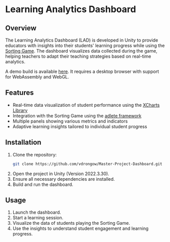 # Learning Analytics Dashboard

## Overview
The Learning Analytics Dashboard (LAD) is developed in Unity to provide educators with insights into their students' learning progress while using the [Sorting Game](https://github.com/vdrongow/Master-Project-Game). The dashboard visualizes data collected during the game, helping teachers to adapt their teaching strategies based on real-time analytics.

A demo build is available [here](https://vdrongow.github.io/LA-Dashboard/). 
It requires a desktop browser with support for WebAssembly and WebGL.

## Features
- Real-time data visualization of student performance using the [XCharts Library](https://github.com/XCharts-Team/XCharts)
- Integration with the Sorting Game using the [adlete framework](https://gitlab.com/adaptive-learning-engine)
- Multiple panels showing various metrics and indicators
- Adaptive learning insights tailored to individual student progress

## Installation
1. Clone the repository:
    ```bash
    git clone https://github.com/vdrongow/Master-Project-Dashboard.git
    ```
2. Open the project in Unity (Version 2022.3.30).
3. Ensure all necessary dependencies are installed.
4. Build and run the dashboard.

## Usage
1. Launch the dashboard.
2. Start a learning session.
3. Visualize the data of students playing the Sorting Game.
4. Use the insights to understand student engagement and learning progress.

